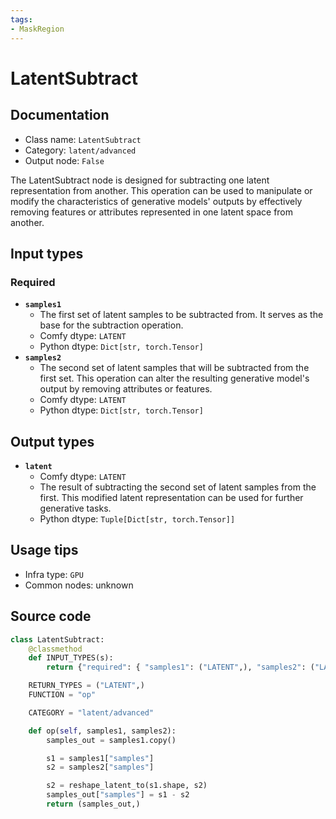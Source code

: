 ```yaml
---
tags:
- MaskRegion
---
```


# LatentSubtract
## Documentation
- Class name: `LatentSubtract`
- Category: `latent/advanced`
- Output node: `False`

The LatentSubtract node is designed for subtracting one latent representation from another. This operation can be used to manipulate or modify the characteristics of generative models' outputs by effectively removing features or attributes represented in one latent space from another.
## Input types
### Required
- **`samples1`**
    - The first set of latent samples to be subtracted from. It serves as the base for the subtraction operation.
    - Comfy dtype: `LATENT`
    - Python dtype: `Dict[str, torch.Tensor]`
- **`samples2`**
    - The second set of latent samples that will be subtracted from the first set. This operation can alter the resulting generative model's output by removing attributes or features.
    - Comfy dtype: `LATENT`
    - Python dtype: `Dict[str, torch.Tensor]`
## Output types
- **`latent`**
    - Comfy dtype: `LATENT`
    - The result of subtracting the second set of latent samples from the first. This modified latent representation can be used for further generative tasks.
    - Python dtype: `Tuple[Dict[str, torch.Tensor]]`
## Usage tips
- Infra type: `GPU`
- Common nodes: unknown


## Source code
```python
class LatentSubtract:
    @classmethod
    def INPUT_TYPES(s):
        return {"required": { "samples1": ("LATENT",), "samples2": ("LATENT",)}}

    RETURN_TYPES = ("LATENT",)
    FUNCTION = "op"

    CATEGORY = "latent/advanced"

    def op(self, samples1, samples2):
        samples_out = samples1.copy()

        s1 = samples1["samples"]
        s2 = samples2["samples"]

        s2 = reshape_latent_to(s1.shape, s2)
        samples_out["samples"] = s1 - s2
        return (samples_out,)

```
